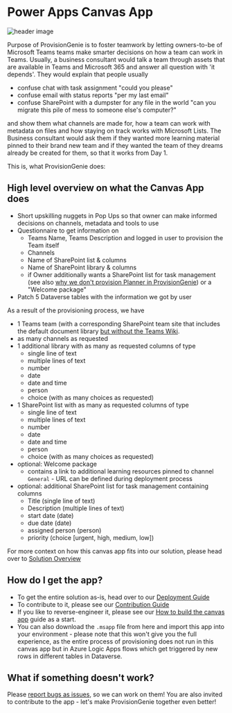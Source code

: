 # Power Apps Canvas App

![header image](https://github.com/ProvisionGenie/ProvisionGenie/blob/main/Docs/media/Genie_Header.png)

Purpose of ProvisionGenie is to foster teamwork by letting owners-to-be of Microsoft Teams teams make smarter decisions on how a team can work in Teams. Usually, a business consultant would talk a team through assets that are available in Teams and Microsoft 365 and answer all question with 'it depends'. They would explain that people usually

- confuse chat with task assignment "could you please"
- confuse email with status reports "per my last email"
- confuse SharePoint with a dumpster for any file in the world "can you migrate this pile of mess to someone else's computer?"

and show them what channels are made for, how a team can work with metadata on files and how staying on track works with Microsoft Lists. The Business consultant would ask them if they wanted more learning material pinned to their brand new team and if they wanted the team of they dreams already be created for them, so that it works from Day 1.

This is, what ProvisionGenie does:

## High level overview on what the Canvas App does

- Short upskilling nuggets in Pop Ups so that owner can make informed decisions on channels, metadata and tools to use
- Questionnaire to get information on
  - Teams Name, Teams Description and logged in user to provision the Team itself
  - Channels
  - Name of SharePoint list & columns
  - Name of SharePoint library & columns
  - if Owner additionally wants a SharePoint list for task management (see also [why we don't provision Planner in ProvisionGenie](https://github.com/ProvisionGenie/ProvisionGenie/blob/main/Docs/KnownLimitations.md#no-planner-integration-in-provisiongenie)) or a "Welcome package"
- Patch 5 Dataverse tables with the information we got by user

As a result of the provisioning process, we have

- 1 Teams team (with a corresponding SharePoint team site that includes the default document library [but without the Teams Wiki](https://github.com/ProvisionGenie/ProvisionGenie/blob/main/Docs/KnownLimitations.md#no-wiki).
- as many channels as requested
- 1 additional library with as many as requested columns of type
  - single line of text
  - multiple lines of text
  - number
  - date
  - date and time
  - person
  - choice (with as many choices as requested)
- 1 SharePoint list with as many as requested columns of type
  - single line of text
  - multiple lines of text
  - number
  - date
  - date and time
  - person
  - choice (with as many choices as requested)
- optional: Welcome package
  - contains a link to additional learning resources pinned to channel `General` - URL can be defined during deployment process
- optional: additional SharePoint list for task management containing columns
  - Title (single line of text)
  - Description (multiple lines of text)
  - start date (date)
  - due date (date)
  - assigned person (person)
  - priority (choice [urgent, high, medium, low])

For more context on how this canvas app fits into our solution, please head over to [Solution Overview](https://github.com/ProvisionGenie/ProvisionGenie/blob/main/Docs/LogicApps.md#solution-overview)

## How do I get the app?

- To get the entire solution as-is, head over to our [Deployment Guide](DeploymentGuide.md)
- To contribute to it, please see our [Contribution Guide](https://github.com/ProvisionGenie/ProvisionGenie/blob/main/CONTRIBUTING.md)
- If you like to reverse-engineer it, please see our [How to build the canvas app](https://github.com/ProvisionGenie/ProvisionGenie/blob/main/Docs/HowToBuildTheCanvasApp.md) guide as a start.
- You can also download the `.msapp` file from here and import this app into your environment - please note that this won't give you the full experience, as the entire process of provisioning does not run in this canvas app but in Azure Logic Apps flows which get triggered by new rows in different tables in Dataverse.

## What if something doesn't work?

Please [report bugs as issues](https://github.com/ProvisionGenie/ProvisionGenie/issues/new?assignees=&labels=&template=bug_report.md&title=), so we can work on them! You are also invited to contribute to the app - let's make ProvisionGenie together even better!
